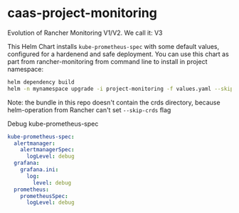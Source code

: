 # caas-project-monitoring
Evolution of Rancher Monitoring V1/V2. We call it: V3

This Helm Chart installs `kube-prometheus-spec` with some default values, configured for a hardenend and safe deployment.
You can use this chart as part from rancher-monitoring from command line to install in project namespace:

```bash
helm dependency build
helm -n mynamespace upgrade -i project-monitoring -f values.yaml --skip-crds .
```

Note: the bundle in this repo doesn't contain the crds directory, because helm-operation from Rancher can't set `--skip-crds` flag

Debug kube-prometheus-spec

```yaml
kube-prometheus-spec:
  alertmanager:
    alertmanagerSpec:
      logLevel: debug
  grafana:
    grafana.ini:
      log:
        level: debug
  prometheus:
    prometheusSpec:
      logLevel: debug
```
